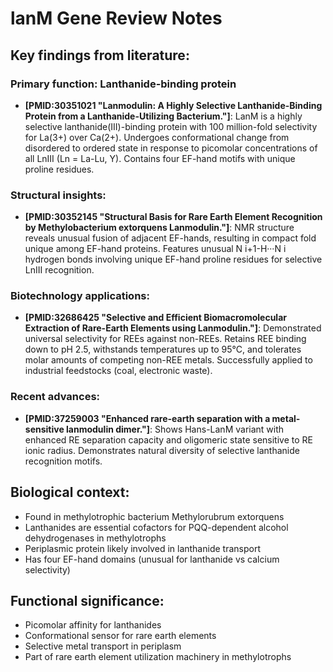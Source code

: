 # lanM Gene Review Notes

## Key findings from literature:

### Primary function: Lanthanide-binding protein
- **[PMID:30351021 "Lanmodulin: A Highly Selective Lanthanide-Binding Protein from a Lanthanide-Utilizing Bacterium."]**: LanM is a highly selective lanthanide(III)-binding protein with 100 million-fold selectivity for La(3+) over Ca(2+). Undergoes conformational change from disordered to ordered state in response to picomolar concentrations of all LnIII (Ln = La-Lu, Y). Contains four EF-hand motifs with unique proline residues.

### Structural insights:
- **[PMID:30352145 "Structural Basis for Rare Earth Element Recognition by Methylobacterium extorquens Lanmodulin."]**: NMR structure reveals unusual fusion of adjacent EF-hands, resulting in compact fold unique among EF-hand proteins. Features unusual N i+1-H···N i hydrogen bonds involving unique EF-hand proline residues for selective LnIII recognition.

### Biotechnology applications:
- **[PMID:32686425 "Selective and Efficient Biomacromolecular Extraction of Rare-Earth Elements using Lanmodulin."]**: Demonstrated universal selectivity for REEs against non-REEs. Retains REE binding down to pH 2.5, withstands temperatures up to 95°C, and tolerates molar amounts of competing non-REE metals. Successfully applied to industrial feedstocks (coal, electronic waste).

### Recent advances:
- **[PMID:37259003 "Enhanced rare-earth separation with a metal-sensitive lanmodulin dimer."]**: Shows Hans-LanM variant with enhanced RE separation capacity and oligomeric state sensitive to RE ionic radius. Demonstrates natural diversity of selective lanthanide recognition motifs.

## Biological context:
- Found in methylotrophic bacterium Methylorubrum extorquens
- Lanthanides are essential cofactors for PQQ-dependent alcohol dehydrogenases in methylotrophs
- Periplasmic protein likely involved in lanthanide transport
- Has four EF-hand domains (unusual for lanthanide vs calcium selectivity)

## Functional significance:
- Picomolar affinity for lanthanides
- Conformational sensor for rare earth elements
- Selective metal transport in periplasm
- Part of rare earth element utilization machinery in methylotrophs